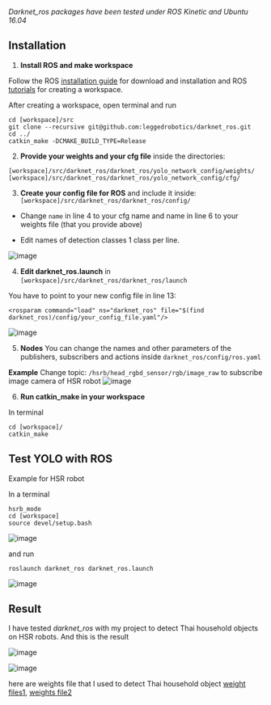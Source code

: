 *Darknet_ros packages have been tested under ROS Kinetic and Ubuntu 16.04*

## **Installation**

1. **Install ROS and make workspace**

Follow the ROS [installation guide](http://wiki.ros.org/ROS/Installation) for download and installation and ROS [tutorials](http://wiki.ros.org/ROS/Tutorials) for creating a workspace.

After creating a workspace, open terminal and run

    cd [workspace]/src
    git clone --recursive git@github.com:leggedrobotics/darknet_ros.git
    cd ../
    catkin_make -DCMAKE_BUILD_TYPE=Release


2. **Provide your weights and your cfg file** inside the directories:    

`[workspace]/src/darknet_ros/darknet_ros/yolo_network_config/weights/`
`[workspace]/src/darknet_ros/darknet_ros/yolo_network_config/cfg/`

3. **Create your config file for ROS** and include it inside:` [workspace]/src/darknet_ros/darknet_ros/config/`
 - Change `name` in line 4 to your cfg name and name in line 6 to your weights file (that you provide above)

 - Edit names of detection classes 1 class per line.

![image](https://user-images.githubusercontent.com/59696434/81466427-dc79a580-91fb-11ea-9b1d-707da76864dd.png)

4. **Edit darknet_ros.launch**  in  `[workspace]/src/darknet_ros/darknet_ros/launch `


You have to point to your new config file in line 13:

    <rosparam command="load" ns="darknet_ros" file="$(find darknet_ros)/config/your_config_file.yaml"/>
    
![image](https://user-images.githubusercontent.com/59696434/81466575-fff12000-91fc-11ea-8630-763fbc773261.png)


5. **Nodes**
You can change the names and other parameters of the publishers, subscribers and actions inside `darknet_ros/config/ros.yaml`

**Example**
Change topic: `/hsrb/head_rgbd_sensor/rgb/image_raw` to subscribe image camera of HSR robot
![image](https://user-images.githubusercontent.com/59696434/81466631-58282200-91fd-11ea-9ef3-fd488e8a4a3e.png)

 6. **Run catkin_make in your workspace**

In terminal

    cd [workspace]/
    catkin_make



## **Test YOLO with ROS**


Example for HSR robot

In a terminal

    hsrb_mode
    cd [workspace]
    source devel/setup.bash

![image](https://user-images.githubusercontent.com/59696434/81466912-53fd0400-91ff-11ea-9d74-551cab80c445.png)

and run

    roslaunch darknet_ros darknet_ros.launch

    
    
![image](https://user-images.githubusercontent.com/59696434/81884135-3e9e2600-95c1-11ea-8aef-39816348361b.png)
## **Result**
I have tested *darknet_ros* with my project to detect Thai household objects on HSR robots. And this is the result

![image](https://user-images.githubusercontent.com/59696434/81466937-83ac0c00-91ff-11ea-831c-30bb42581375.png)

![image](https://user-images.githubusercontent.com/59696434/81466953-9cb4bd00-91ff-11ea-9382-e0b48c1b834c.png)

here are weights file that I used to detect Thai household object  [weight files1](https://emailpsuac-my.sharepoint.com/:u:/g/personal/5910110212_email_psu_ac_th/EVd4XHuqqfNJnFfH14nf8zIBaaKyG_ec0aCedLD4N6BqLg), [weights file2](https://emailpsuac-my.sharepoint.com/:u:/g/personal/5910110212_email_psu_ac_th/Eafp--Eme5BEhD3FHJ-kArkBK4U7oHOF7-br6-erwXs1Nw)
